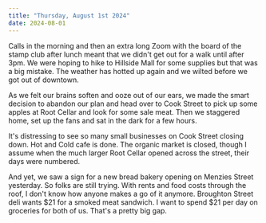 ```yaml
---
title: "Thursday, August 1st 2024"
date: 2024-08-01
---
```


Calls in the morning and then an extra long Zoom with the board of the stamp club after lunch meant that we didn't get out for a walk until after 3pm.  We were hoping to hike to Hillside Mall for some supplies but that was a big mistake.  The weather has hotted up again and we wilted before we got out of downtown.

As we felt our brains soften and ooze out of our ears, we made the smart decision to abandon our plan and head over to Cook Street to pick up some apples at Root Cellar and look for some sale meat.  Then we staggered home, set up the fans and sat in the dark for a few hours.

It's distressing to see so many small businesses on Cook Street closing down.  Hot and Cold cafe is done.  The organic market is closed, though I assume when the much larger Root Cellar opened across the street, their days were numbered.

And yet, we saw a sign for a new bread bakery opening on Menzies Street yesterday.  So folks are still trying.  With rents and food costs through the roof, I don't know how anyone makes a go of it anymore.  Broughton Street deli wants $21 for a smoked meat sandwich.  I want to spend $21 per day on groceries for both of us.  That's a pretty big gap.

